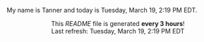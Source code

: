 My name is Tanner and today is Tuesday, March 19, 2:19 PM EDT.

<p align="center">This <i>README</i> file is generated <b>every 3 hours</b>!</br>Last refresh: Tuesday, March 19, 2:19 PM EDT<br /></p>
